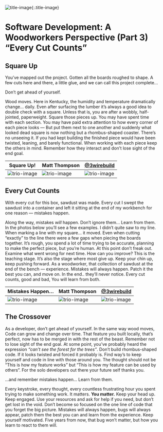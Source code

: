 ![title-image](/posts/2019-03-01-software_development_a_woodworkers_perspective/images/part3/IMG_3791.jpg){:.title-image}


# Software Development: A Woodworkers Perspective (Part 3) “Every Cut Counts”

## **Square Up**

You’ve mapped out the project. Gotten all the boards roughed to shape. A few cuts here and there, a little glue, and we can call this project complete…

Don’t get ahead of yourself.

Wood moves. Here in Kentucky, the humidity and temperature dramatically change… daily. Even after surfacing the lumber it’s always a good idea to double check with a square. Unless that is, you are after a wobbly, half-jointed, paperweight. Square those pieces up. You may have spent time with each section. You may have paid extra attention to how every corner of each piece looks — But put them next to one another and suddenly what looked dead square is now nothing but a rhombus-shaped coaster. There’s no unseeing it. If you had kept building the finished piece would have been twisted, leaning, and barely functional. When working with each piece keep the others in mind. Remember how they interact and don’t lose sight of the end goal.

 | Square Up!                                                                                                | Matt Thompson                                                                                             | [@3wirebuild](https://instagram.com/3wirebuild)                                                           |
 | --------------------------------------------------------------------------------------------------------- | --------------------------------------------------------------------------------------------------------- | --------------------------------------------------------------------------------------------------------- |
 | ![trio-image](/posts/2019-03-01-software_development_a_woodworkers_perspective/images/part3/IMG_3789.jpg) | ![trio-image](/posts/2019-03-01-software_development_a_woodworkers_perspective/images/part3/IMG_3791.jpg) | ![trio-image](/posts/2019-03-01-software_development_a_woodworkers_perspective/images/part3/IMG_3792.jpg) |


## **Every Cut Counts**

With every cut for this box, sawdust was made. Every cut I swept the sawdust into a container and left it sitting at the end of my workbench for one reason — mistakes happen.

Along the way, mistakes *will* happen. Don’t ignore them… Learn from them. In the photos below you’ll see a few examples. I didn’t quite saw to my line. When marking a line with my square… it moved. Even when cutting “exactly” to the line there were a few gaps when piecing the boards together. It’s rough, you spend a lot of time trying to be accurate, planning to make the perfect piece, but you’re human. At this point don’t freak out. Examine what went wrong for next time. How can you improve? This is the teaching stage. It’s also the stage where most give up. Keep your chin up, keep pushing forward. As a woodworker, that collection of sawdust at the end of the bench — experience. Mistakes will always happen. Patch it the best you can, and move on. In the end.. they’ll never notice. Every cut counts, good and bad, You will learn from both.

| Mistakes Happen…                                                                                          | Matt Thompson                                                                                             | [@3wirebuild](https://instagram.com/3wirebuild)                                                           |
| --------------------------------------------------------------------------------------------------------- | --------------------------------------------------------------------------------------------------------- | --------------------------------------------------------------------------------------------------------- |
| ![trio-image](/posts/2019-03-01-software_development_a_woodworkers_perspective/images/part3/IMG_3808.jpg) | ![trio-image](/posts/2019-03-01-software_development_a_woodworkers_perspective/images/part3/IMG_3827.jpg) | ![trio-image](/posts/2019-03-01-software_development_a_woodworkers_perspective/images/part3/IMG_3834.jpg) |

## **The Crossover**

As a developer, don’t get ahead of yourself. In the same way wood moves, Code can grow and change over time. That feature you built locally, that’s perfect, now has to be merged in with the rest of the beast. Remember not to lose sight of the end goal. At some point, you’ve probably heard the expression *“can’t see the forest for the trees”*. Don’t build rhombus-shaped code. If it looks twisted and forced it probably is. Find way’s to keep yourself and code in line with those around you. The thought should not be “This is how my feature works” but “This is how my feature can be used by others”. For the solo developers out there your future self thanks you.

…and remember mistakes happen… Learn from them.

Every keystroke, every thought, every countless frustrating hour you spent trying to make something work. It matters. **You matter.** Keep your head up. Keep engaged. Use your resources and ask for help if you need, but don’t get lost in the void. Don’t become so focused on the one line of code that you forget the big picture. Mistakes will always happen, bugs will always appear, patch them the best you can and learn from the experience. Keep yourself motivated. Five years from now, that bug won’t matter, but how you learn to react to them will.